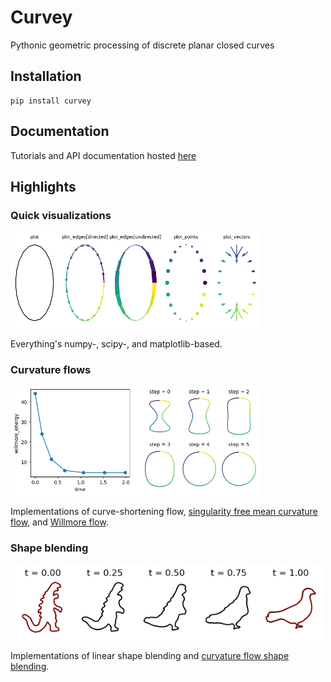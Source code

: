 # Curvey
Pythonic geometric processing of discrete planar closed curves

## Installation
```shell
pip install curvey
```

## Documentation
Tutorials and API documentation hosted [here](https://darikg.github.io/curvey/)

## Highlights

### Quick visualizations

<img src="https://raw.githubusercontent.com/darikg/curvey/main/static/curve_plot.png" alt="curve plotting" width="400"/>

Everything's numpy-, scipy-, and matplotlib-based.

### Curvature flows

<img src="https://raw.githubusercontent.com/darikg/curvey/main/static/willmore_flow.png" alt="willmore flow" width="400"/>

Implementations of curve-shortening flow, [singularity free mean curvature flow](
https://arxiv.org/abs/1203.6819), and [Willmore flow](
https://www.cs.cmu.edu/~kmcrane/Projects/ConformalWillmoreFlow/paper.pdf).

### Shape blending

<img src="https://raw.githubusercontent.com/darikg/curvey/main/static/curv_interp.png" alt="curvature based shape interpolation" width="500"/>

Implementations of linear shape blending and [curvature flow shape blending](
https://www.sciencedirect.com/science/article/pii/S016783961730016X).
